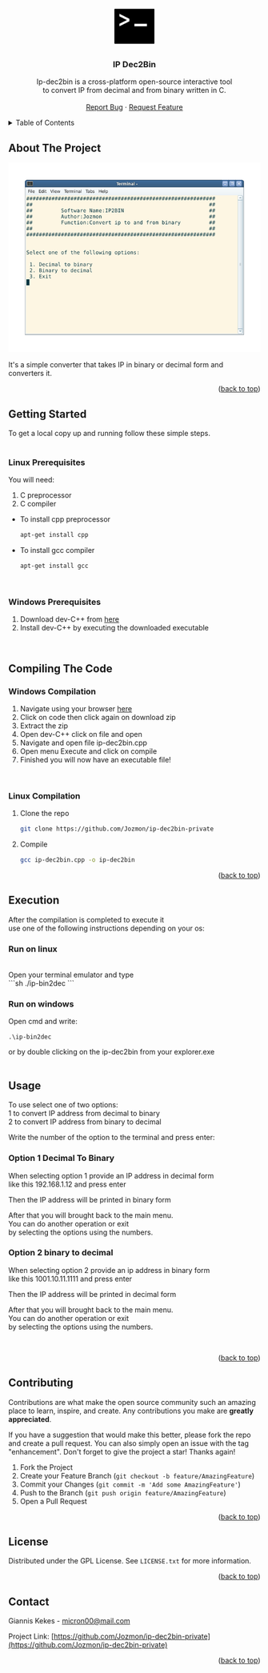

<!-- PROJECT LOGO -->
<br />
<div align="center">
  <a href="https://github.com/Jozmon/ip-dec2bin-private">
    <img src="images/logo.png" alt="Logo" width="80" height="80">
  </a>

  <h3 align="center">IP Dec2Bin</h3>

  <p align="center">
    Ip-dec2bin is a cross-platform open-source interactive tool 
    <br>
    to convert IP from decimal and from binary written in C.
    <br />
    <br />
    <a href="https://github.com/Jozmon/ip-dec2bin-private/issues">Report Bug</a>
    ·
    <a href="https://github.com/Jozmon/ip-dec2bin-private/issues">Request Feature</a>
  </p>
</div>



<!-- TABLE OF CONTENTS -->
<details>
  <summary>Table of Contents</summary>
  <ol>
    <li>
      <a href="#about-the-project">About The Project</a>
      <ul>
        <li><a href="#built-with">Built With</a></li>
      </ul>
    </li>
    <li>
      <a href="#getting-started">Getting Started</a>
      <ul>
        <li><a href="#prerequisites">Prerequisites</a></li>
        <li><a href="#installation">Installation</a></li>
      </ul>
    </li>
    <li><a href="#usage">Usage</a></li>
    <li><a href="#contributing">Contributing</a></li>
    <li><a href="#license">License</a></li>
    <li><a href="#contact">Contact</a></li>
    <li><a href="#acknowledgments">Acknowledgments</a></li>
  </ol>
</details>



<!-- ABOUT THE PROJECT -->
## About The Project

[![Product Name Screen Shot][product-screenshot]](https://github.com/Jozmon/ip-dec2bin-private)

It's a simple converter that takes IP in binary or decimal form and converters it.




<p align="right">(<a href="#readme-top">back to top</a>)</p>



<!-- GETTING STARTED -->
## Getting Started

To get a local copy up and running follow these simple steps.
    <br>
    <br>
### Linux Prerequisites

You will need:<br>
1. C preprocessor<br>
2. C compiler <br>

* To  install cpp preprocessor
  ```sh
  apt-get install cpp
  ```
 

* To  install gcc compiler
  ```sh
  apt-get install gcc
  ```
<br>

### Windows Prerequisites

1. Download dev-C++ from [here](dev-C++)
2. Install dev-C++ by executing the downloaded executable


<br>

## Compiling The Code
<!-- ABOUT THE PROJECT -->

### Windows Compilation


1. Navigate using your browser [here](master-url) 
2. Click on code then click again on download zip
3. Extract the zip 
4. Open dev-C++ click on file and open
5. Navigate and open file ip-dec2bin.cpp 
6. Open menu Execute and click on compile
7. Finished you will now have an executable file!

<br>


### Linux Compilation



1. Clone the repo <br>
   ```sh
   git clone https://github.com/Jozmon/ip-dec2bin-private
   ```
2. Compile 
   ```sh
   gcc ip-dec2bin.cpp -o ip-dec2bin
   ```


<p align="right">(<a href="#readme-top">back to top</a>)</p>



<!-- EXECUTION -->
## Execution

After the compilation is completed to execute it<br>
use one of the following instructions depending on your os:

### Run on linux
<br>
Open your terminal emulator and type
<br>
  ```sh
./ip-bin2dec
   ```
<br>

### Run on windows
Open cmd and write:
```
.\ip-bin2dec
```

or by double clicking on the ip-dec2bin from your explorer.exe
<br>
<br>

<!-- USAGE EXAMPLES -->
## Usage


To use select one of two options:<br>
1 to convert IP address from decimal to binary <br>
2 to convert IP address from binary to decimal <br>

Write the number of the option to the terminal and press enter:
<br>

### Option 1 Decimal To Binary

When selecting option 1 provide an IP address in decimal form<br>
like this 192.168.1.12 and press enter
<br>

Then the IP address will be printed in binary form
<br>

After that you will brought back to the main menu.<br>
You can do another operation or exit <br>
by selecting the options using the numbers.
<br>

### Option 2 binary to decimal
When selecting option 2 provide an ip address in binary form<br>
like this 1001.10.11.1111 and press enter
<br>

Then the IP address will be printed in decimal form
<br>

After that you will brought back to the main menu. <br>
You can do another operation or exit <br>
by selecting the options using the numbers.

<br>


<p align="right">(<a href="#readme-top">back to top</a>)</p>



<!-- CONTRIBUTING -->
## Contributing

Contributions are what make the open source community such an amazing place to learn, inspire, and create. Any contributions you make are **greatly appreciated**.

If you have a suggestion that would make this better, please fork the repo and create a pull request. You can also simply open an issue with the tag "enhancement".
Don't forget to give the project a star! Thanks again!

1. Fork the Project
2. Create your Feature Branch (`git checkout -b feature/AmazingFeature`)
3. Commit your Changes (`git commit -m 'Add some AmazingFeature'`)
4. Push to the Branch (`git push origin feature/AmazingFeature`)
5. Open a Pull Request

<p align="right">(<a href="#readme-top">back to top</a>)</p>



<!-- LICENSE -->
## License

Distributed under the GPL License. See `LICENSE.txt` for more information.

<p align="right">(<a href="#readme-top">back to top</a>)</p>



<!-- CONTACT -->
## Contact

Giannis Kekes - micron00@mail.com

Project Link: [https://github.com/Jozmon/ip-dec2bin-private](https://github.com/Jozmon/ip-dec2bin-private)

<p align="right">(<a href="#readme-top">back to top</a>)</p>






<!-- MARKDOWN LINKS & IMAGES -->
[product-screenshot]: images/screenshot.png
[maste-url]: https://github.com/Jozmon/ip-dec2bin-private
[dev-C++]: https://sourceforge.net/projects/orwelldevcpp/files/latest/download

